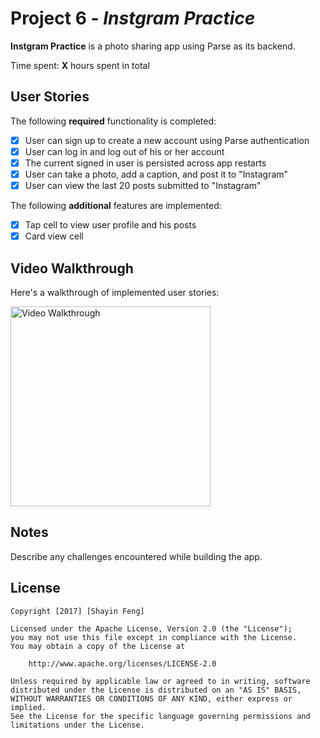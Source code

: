 # Project 6 - *Instgram Practice*

**Instgram Practice** is a photo sharing app using Parse as its backend.

Time spent: **X** hours spent in total

## User Stories

The following **required** functionality is completed:

- [x] User can sign up to create a new account using Parse authentication
- [x] User can log in and log out of his or her account
- [x] The current signed in user is persisted across app restarts
- [x] User can take a photo, add a caption, and post it to "Instagram"
- [x] User can view the last 20 posts submitted to "Instagram"

The following **additional** features are implemented:

- [x] Tap cell to view user profile and his posts
- [x] Card view cell

## Video Walkthrough 

Here's a walkthrough of implemented user stories:

<img src='/demo.gif' width='320' alt='Video Walkthrough' />

## Notes

Describe any challenges encountered while building the app.

## License

    Copyright [2017] [Shayin Feng]

    Licensed under the Apache License, Version 2.0 (the "License");
    you may not use this file except in compliance with the License.
    You may obtain a copy of the License at

        http://www.apache.org/licenses/LICENSE-2.0

    Unless required by applicable law or agreed to in writing, software
    distributed under the License is distributed on an "AS IS" BASIS,
    WITHOUT WARRANTIES OR CONDITIONS OF ANY KIND, either express or implied.
    See the License for the specific language governing permissions and
    limitations under the License.
